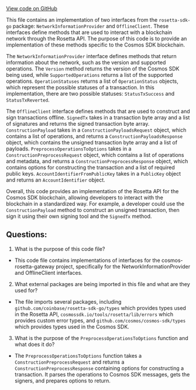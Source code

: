 [View code on GitHub](https://github.com/cosmos/cosmos-sdk.git/tools/rosetta/client_offline.go)

This file contains an implementation of two interfaces from the `rosetta-sdk-go` package: `NetworkInformationProvider` and `OfflineClient`. These interfaces define methods that are used to interact with a blockchain network through the Rosetta API. The purpose of this code is to provide an implementation of these methods specific to the Cosmos SDK blockchain.

The `NetworkInformationProvider` interface defines methods that return information about the network, such as the version and supported operations. The `Version` method returns the version of the Cosmos SDK being used, while `SupportedOperations` returns a list of the supported operations. `OperationStatuses` returns a list of `OperationStatus` objects, which represent the possible statuses of a transaction. In this implementation, there are two possible statuses: `StatusTxSuccess` and `StatusTxReverted`.

The `OfflineClient` interface defines methods that are used to construct and sign transactions offline. `SignedTx` takes in a transaction byte array and a list of signatures and returns the signed transaction byte array. `ConstructionPayload` takes in a `ConstructionPayloadsRequest` object, which contains a list of operations, and returns a `ConstructionPayloadsResponse` object, which contains the unsigned transaction byte array and a list of payloads. `PreprocessOperationsToOptions` takes in a `ConstructionPreprocessRequest` object, which contains a list of operations and metadata, and returns a `ConstructionPreprocessResponse` object, which contains options for constructing the transaction and a list of required public keys. `AccountIdentifierFromPublicKey` takes in a `PublicKey` object and returns an `AccountIdentifier` object.

Overall, this code provides an implementation of the Rosetta API for the Cosmos SDK blockchain, allowing developers to interact with the blockchain in a standardized way. For example, a developer could use the `ConstructionPayload` method to construct an unsigned transaction, then sign it using their own signing tool and the `SignedTx` method.
## Questions: 
 1. What is the purpose of this code file?
- This code file contains implementations of interfaces for the cosmos-rosetta-gateway project, specifically for the NetworkInformationProvider and OfflineClient interfaces.

2. What external packages are being imported in this file and what are they used for?
- The file imports several packages, including `github.com/coinbase/rosetta-sdk-go/types` which provides types used in the Rosetta API, `cosmossdk.io/tools/rosetta/lib/errors` which provides custom error types, and `github.com/cosmos/cosmos-sdk/types` which provides types used in the Cosmos SDK.

3. What is the purpose of the `PreprocessOperationsToOptions` function and what does it do?
- The `PreprocessOperationsToOptions` function takes a `ConstructionPreprocessRequest` and returns a `ConstructionPreprocessResponse` containing options for constructing a transaction. It parses the operations to Cosmos SDK messages, gets the signers, and prepares options to return.